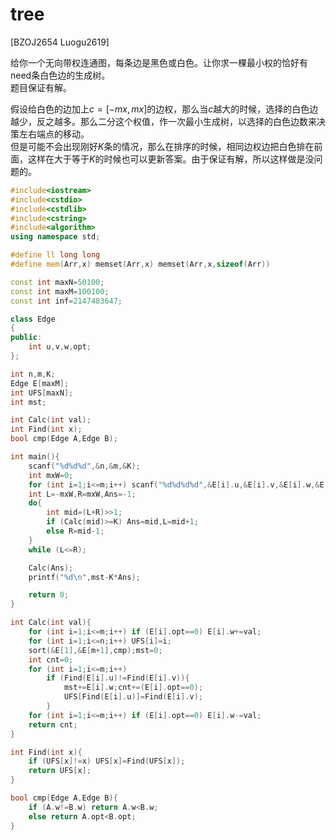 # tree
[BZOJ2654 Luogu2619]

给你一个无向带权连通图，每条边是黑色或白色。让你求一棵最小权的恰好有need条白色边的生成树。  
题目保证有解。

假设给白色的边加上$c=[-mx,mx]$的边权，那么当$c$越大的时候，选择的白色边越少，反之越多。那么二分这个权值，作一次最小生成树，以选择的白色边数来决策左右端点的移动。  
但是可能不会出现刚好$K$条的情况，那么在排序的时候，相同边权边把白色排在前面，这样在大于等于$K$的时候也可以更新答案。由于保证有解，所以这样做是没问题的。

```cpp
#include<iostream>
#include<cstdio>
#include<cstdlib>
#include<cstring>
#include<algorithm>
using namespace std;

#define ll long long
#define mem(Arr,x) memset(Arr,x) memset(Arr,x,sizeof(Arr))

const int maxN=50100;
const int maxM=100100;
const int inf=2147483647;

class Edge
{
public:
	int u,v,w,opt;
};

int n,m,K;
Edge E[maxM];
int UFS[maxN];
int mst;

int Calc(int val);
int Find(int x);
bool cmp(Edge A,Edge B);

int main(){
	scanf("%d%d%d",&n,&m,&K);
	int mxW=0;
	for (int i=1;i<=m;i++) scanf("%d%d%d%d",&E[i].u,&E[i].v,&E[i].w,&E[i].opt),mxW=max(mxW,E[i].w),E[i].u++,E[i].v++;
	int L=-mxW,R=mxW,Ans=-1;
	do{
		int mid=(L+R)>>1;
		if (Calc(mid)>=K) Ans=mid,L=mid+1;
		else R=mid-1;
	}
	while (L<=R);

	Calc(Ans);
	printf("%d\n",mst-K*Ans);

	return 0;
}

int Calc(int val){
	for (int i=1;i<=m;i++) if (E[i].opt==0) E[i].w+=val;
	for (int i=1;i<=n;i++) UFS[i]=i;
	sort(&E[1],&E[m+1],cmp);mst=0;
	int cnt=0;
	for (int i=1;i<=m;i++)
		if (Find(E[i].u)!=Find(E[i].v)){
			mst+=E[i].w;cnt+=(E[i].opt==0);
			UFS[Find(E[i].u)]=Find(E[i].v);
		}
	for (int i=1;i<=m;i++) if (E[i].opt==0) E[i].w-=val;
	return cnt;
}

int Find(int x){
	if (UFS[x]!=x) UFS[x]=Find(UFS[x]);
	return UFS[x];
}

bool cmp(Edge A,Edge B){
	if (A.w!=B.w) return A.w<B.w;
	else return A.opt<B.opt;
}
```